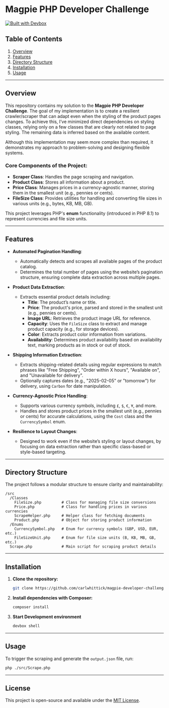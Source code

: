 # Magpie PHP Developer Challenge

[![Built with Devbox](https://www.jetify.com/img/devbox/shield_galaxy.svg)](https://www.jetify.com/devbox/docs/contributor-quickstart/)

## Table of Contents
1. [Overview](#overview)
2. [Features](#features)
3. [Directory Structure](#directory-structure)
4. [Installation](#installation)
5. [Usage](#usage)

---

## Overview

This repository contains my solution to the **Magpie PHP Developer Challenge**. The goal of my implementation is to create a resilient crawler/scraper that can adapt even when the styling of the product pages changes. To achieve this, I’ve minimized direct dependencies on styling classes, relying only on a few classes that are clearly not related to page styling. The remaining data is inferred based on the available content.

Although this implementation may seem more complex than required, it demonstrates my approach to problem-solving and designing flexible systems.

### Core Components of the Project:
- **Scraper Class**: Handles the page scraping and navigation. 
- **Product Class**: Stores all information about a product. 
- **Price Class**: Manages prices in a currency-agnostic manner, storing them in the smallest unit (e.g., pennies or cents).
- **FileSize Class**: Provides utilities for handling and converting file sizes in various units (e.g., bytes, KB, MB, GB).

This project leverages PHP's **enum** functionality (introduced in PHP 8.1) to represent currencies and file size units.

---

## Features

- **Automated Pagination Handling**:
  - Automatically detects and scrapes all available pages of the product catalog.
  - Determines the total number of pages using the website’s pagination structure, ensuring complete data extraction across multiple pages.

- **Product Data Extraction**:
  - Extracts essential product details including:
    - **Title**: The product’s name or title.
    - **Price**: The product's price, parsed and stored in the smallest unit (e.g., pennies or cents).
    - **Image URL**: Retrieves the product image URL for reference.
    - **Capacity**: Uses the `FileSize` class to extract and manage product capacity (e.g., for storage devices).
    - **Color**: Extracts product color information from variations.
    - **Availability**: Determines product availability based on availability text, marking products as in stock or out of stock.
  
- **Shipping Information Extraction**:
  - Extracts shipping-related details using regular expressions to match phrases like "Free Shipping", "Order within X hours", "Available on", and "Unavailable for delivery".
  - Optionally captures dates (e.g., "2025-02-05" or "tomorrow") for delivery, using `Carbon` for date manipulation.

- **Currency-Agnostic Price Handling**:
  - Supports various currency symbols, including `£`, `$`, `€`, `¥`, and more.
  - Handles and stores product prices in the smallest unit (e.g., pennies or cents) for accurate calculations, using the `Cost` class and the `CurrencySymbol` enum.

- **Resilience to Layout Changes**:
  - Designed to work even if the website’s styling or layout changes, by focusing on data extraction rather than specific class-based or style-based targeting.

---

## Directory Structure

The project follows a modular structure to ensure clarity and maintainability:

```
/src
  /Classes
    FileSize.php         # Class for managing file size conversions
    Price.php            # Class for handling prices in various currencies
    ScrapeHelper.php     # Helper class for fetching documents
    Product.php          # Object for storing product information
  /Enums
    CurrencySymbol.php   # Enum for currency symbols (GBP, USD, EUR, etc.)
    FileSizeUnit.php     # Enum for file size units (B, KB, MB, GB, etc.)
  Scrape.php             # Main script for scraping product details
```

---

## Installation

1. **Clone the repository:**
   ```bash
   git clone https://github.com/carlwhittick/magpie-developer-challenge.git
   ```

2. **Install dependencies with Composer:**
   ```bash
   composer install
   ```

3. **Start Development environment**
   ```bash
   devbox shell
   ```
---

## Usage

To trigger the scraping and generate the `output.json` file, run:

```bash
php ./src/Scrape.php
```

---

## License

This project is open-source and available under the [MIT License](LICENSE).
